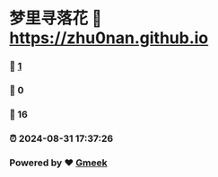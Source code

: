# 梦里寻落花 :link: https://zhu0nan.github.io 
### :page_facing_up: [1](https://zhu0nan.github.io/tag.html) 
### :speech_balloon: 0 
### :hibiscus: 16 
### :alarm_clock: 2024-08-31 17:37:26 
### Powered by :heart: [Gmeek](https://github.com/Meekdai/Gmeek)
